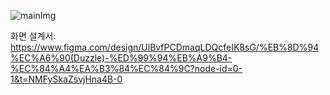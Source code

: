 
![mainImg](https://github.com/user-attachments/assets/5edc2aea-6446-4662-a5a2-fec5733bf979)

화면 설계서: https://www.figma.com/design/UlBvfPCDmaqLDQcfeIK8sG/%EB%8D%94%EC%A6%90(Duzzle)-%ED%99%94%EB%A9%B4-%EC%84%A4%EA%B3%84%EC%84%9C?node-id=0-1&t=NMFySkaZsvjHna4B-0


<!--

**Here are some ideas to get you started:**

🙋‍♀️ A short introduction - what is your organization all about?
🌈 Contribution guidelines - how can the community get involved?
👩‍💻 Useful resources - where can the community find your docs? Is there anything else the community should know?
🍿 Fun facts - what does your team eat for breakfast?
🧙 Remember, you can do mighty things with the power of [Markdown](https://docs.github.com/github/writing-on-github/getting-started-with-writing-and-formatting-on-github/basic-writing-and-formatting-syntax)
-->
